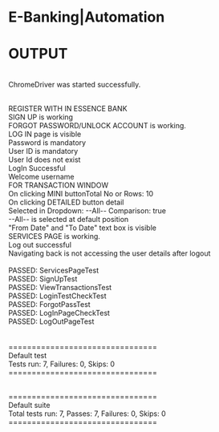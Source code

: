 # E-Banking|Automation 
<h1>OUTPUT</h1>
</BR>
ChromeDriver was started successfully.</br>
</br>

REGISTER WITH IN ESSENCE BANK</br>
SIGN UP is working</br>
FORGOT PASSWORD/UNLOCK ACCOUNT is working.</br>
LOG IN page is visible</br>
Password is mandatory</br>
User ID is mandatory</br>
User Id does not exist</br>
LogIn Successful</br>
Welcome username</br>
FOR TRANSACTION WINDOW</br>
On clicking MINI buttonTotal No or Rows: 10</br>
On clicking DETAILED button detail</br>
Selected in Dropdown: --All-- Comparison: true</br>
--All-- is selected at default position</br>
"From Date" and "To Date" text box is visible</br>
SERVICES PAGE is working.</br>
Log out successful</br>
Navigating back is not accessing the user details after logout
</br>
</br>
PASSED: ServicesPageTest</br>
PASSED: SignUpTest</br>
PASSED: ViewTransactionsTest</br>
PASSED: LoginTestCheckTest</br>
PASSED: ForgotPassTest</br>
PASSED: LogInPageCheckTest</br>
PASSED: LogOutPageTest</br>
</br></br>
================================</br>
    Default test</br>
    Tests run: 7, Failures: 0, Skips: 0</br>
================================</br>
</br>


================================</br>
Default suite</br>
Total tests run: 7, Passes: 7, Failures: 0, Skips: 0</br>
================================</br>
</br>





